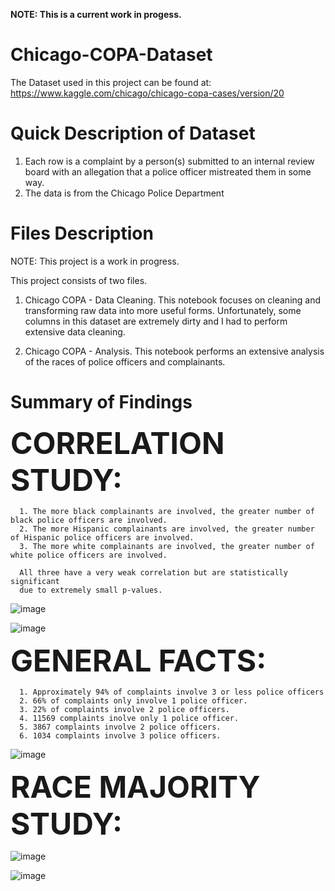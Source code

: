<b> NOTE: This is a current work in progess. </b>

# Chicago-COPA-Dataset

The Dataset used in this project can be found at: https://www.kaggle.com/chicago/chicago-copa-cases/version/20

# Quick Description of Dataset

1. Each row is a complaint by a person(s) submitted to an internal review board with an allegation that a police officer mistreated them in some way. 
2. The data is from the Chicago Police Department

# Files Description

NOTE: This project is a work in progress.

This project consists of two files.

1. Chicago COPA - Data Cleaning. This notebook focuses on cleaning and transforming raw data into more useful forms. Unfortunately, some columns in this dataset are extremely dirty and I had to perform extensive data cleaning.

2. Chicago COPA - Analysis. This notebook performs an extensive analysis of the races of police officers and complainants.

# Summary of Findings

<font size="8"> <b> CORRELATION STUDY: </b> </font>

      1. The more black complainants are involved, the greater number of black police officers are involved.
      2. The more Hispanic complainants are involved, the greater number of Hispanic police officers are involved.
      3. The more white complainants are involved, the greater number of white police officers are involved.

      All three have a very weak correlation but are statistically significant 
      due to extremely small p-values. 

![image](https://user-images.githubusercontent.com/40840760/149868620-1cb3279e-ea3b-4cae-9ebe-f286dd806032.png)

![image](https://user-images.githubusercontent.com/40840760/149868710-083c25e9-42dd-492f-8b20-8bff387ce939.png)


 <font size="8"> <b> GENERAL FACTS: </b> </font>

      1. Approximately 94% of complaints involve 3 or less police officers
      2. 66% of complaints only involve 1 police officer.
      3. 22% of complaints involve 2 police officers.
      4. 11569 complaints inolve only 1 police officer.
      5. 3867 complaints involve 2 police officers.
      6. 1034 complaints involve 3 police officers.

![image](https://user-images.githubusercontent.com/40840760/149868844-d0ed4c87-1a15-4b6c-9b38-f0ee9008f601.png)


 <font size="8"> <b> RACE MAJORITY STUDY: </b> </font>

![image](https://user-images.githubusercontent.com/40840760/149868933-0f00ff03-58e0-4d5c-885d-7898d253b46a.png)


![image](https://user-images.githubusercontent.com/40840760/149868966-25e84b39-99a9-46bc-9eaf-bfd8bbf34f71.png)




      
      

